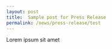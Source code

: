 ```yaml
---
layout: post
title:  Sample post for Press Release
permalink: /news/press-release/test
---
```

Lorem ipsum sit amet
